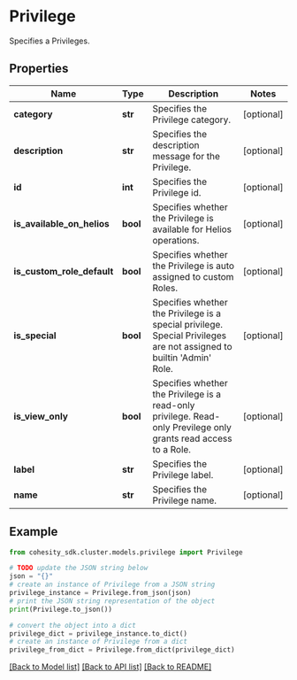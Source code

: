 # Privilege

Specifies a Privileges.

## Properties

Name | Type | Description | Notes
------------ | ------------- | ------------- | -------------
**category** | **str** | Specifies the Privilege category. | [optional] 
**description** | **str** | Specifies the description message for the Privilege. | [optional] 
**id** | **int** | Specifies the Privilege id. | [optional] 
**is_available_on_helios** | **bool** | Specifies whether the Privilege is available for Helios operations. | [optional] 
**is_custom_role_default** | **bool** | Specifies whether the Privilege is auto assigned to custom Roles. | [optional] 
**is_special** | **bool** | Specifies whether the Privilege is a special privilege. Special Privileges are not assigned to builtin &#39;Admin&#39; Role. | [optional] 
**is_view_only** | **bool** | Specifies whether the Privilege is a read-only privilege. Read-only Previlege only grants read access to a Role. | [optional] 
**label** | **str** | Specifies the Privilege label. | [optional] 
**name** | **str** | Specifies the Privilege name. | [optional] 

## Example

```python
from cohesity_sdk.cluster.models.privilege import Privilege

# TODO update the JSON string below
json = "{}"
# create an instance of Privilege from a JSON string
privilege_instance = Privilege.from_json(json)
# print the JSON string representation of the object
print(Privilege.to_json())

# convert the object into a dict
privilege_dict = privilege_instance.to_dict()
# create an instance of Privilege from a dict
privilege_from_dict = Privilege.from_dict(privilege_dict)
```
[[Back to Model list]](../README.md#documentation-for-models) [[Back to API list]](../README.md#documentation-for-api-endpoints) [[Back to README]](../README.md)


